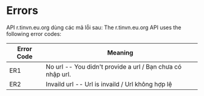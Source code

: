 # Errors

<!-- <aside class="notice">
This error section is stored in a separate file in <code>includes/_errors.md</code>. Slate allows you to optionally separate out your docs into many files...just save them to the <code>includes</code> folder and add them to the top of your <code>index.md</code>'s frontmatter. Files are included in the order listed.
</aside> -->

API r.tinvn.eu.org dùng các mã lỗi sau: 
The r.tinvn.eu.org API uses the following error codes:


Error Code | Meaning
---------- | -------
ER1 | No url -- You didn't provide a url / Bạn chưa có nhập url.
ER2 | Invaild url -- Url is invaild / Url không hợp lệ

<!-- 403 | Forbidden -- The kitten requested is hidden for administrators only.
404 | Not Found -- The specified kitten could not be found.
405 | Method Not Allowed -- You tried to access a kitten with an invalid method.
406 | Not Acceptable -- You requested a format that isn't json.
410 | Gone -- The kitten requested has been removed from our servers.
418 | I'm a teapot.
429 | Too Many Requests -- You're requesting too many kittens! Slow down!
500 | Internal Server Error -- We had a problem with our server. Try again later.
503 | Service Unavailable -- We're temporarily offline for maintenance. Please try again later. -->
